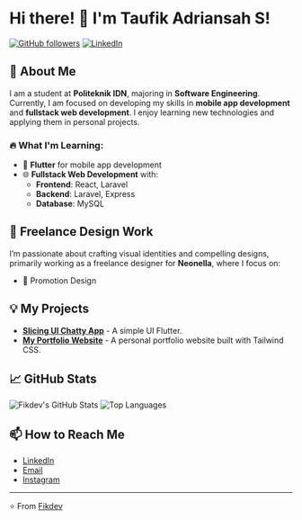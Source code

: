 # Hi there! 👋 I'm Taufik Adriansah S!

[![GitHub followers](https://img.shields.io/github/followers/Fikdev-401?label=Follow&style=social)](https://github.com/Fikdev-401)
[![LinkedIn](https://img.shields.io/badge/LinkedIn-Connect-blue)](https://www.linkedin.com/in/taufik-adriansyah)

## 🚀 About Me

I am a student at **Politeknik IDN**, majoring in **Software Engineering**. Currently, I am focused on developing my skills in **mobile app development** and **fullstack web development**. I enjoy learning new technologies and applying them in personal projects.

### 🔥 What I'm Learning:
- 📱 **Flutter** for mobile app development
- 🌐 **Fullstack Web Development** with:
  - **Frontend**: React, Laravel
  - **Backend**: Laravel, Express
  - **Database**: MySQL

## 💼 Freelance Design Work
I’m passionate about crafting visual identities and compelling designs, primarily working as a freelance designer for **Neonella**, where I focus on:
- 🎨 Promotion Design

## 💡 My Projects

- [**Slicing UI Chatty App**](https://github.com/Fikdev-401/SlicingUIChattyApp) - A simple UI Flutter.
- [**My Portfolio Website**](https://github.com/Fikdev-401/Fikdev) - A personal portfolio website built with Tailwind CSS.


## 📈 GitHub Stats

![Fikdev's GitHub Stats](https://github-readme-stats.vercel.app/api?username=Fikdev-401&show_icons=true&theme=radical)
![Top Languages](https://github-readme-stats.vercel.app/api/top-langs/?username=Fikdev-401&layout=compact&theme=radical)

## 📫 How to Reach Me

- [LinkedIn](https://www.linkedin.com/in/taufik-adriansyah)
- [Email](mailto:fikdev.my.id@gmail.com)
- [Instagram](https://www.instagram.com/taufikadriansahsaputraa_/)

---

⭐️ From [Fikdev](https://github.com/Fikdev-401)
